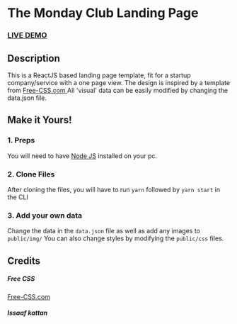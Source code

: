 # The Monday Club Landing Page

### <a href="https://themondayclublive">LIVE DEMO</a>

## Description

This is a ReactJS based landing page template, fit for a startup company/service with a one page view. The design is inspired by a template from <a href="https://www.free-css.com/assets/files/free-css-templates/preview/page234/interact/">Free-CSS.com </a>
All 'visual' data can be easily modified by changing the data.json file.

## Make it Yours!

### 1. Preps

You will need to have <a href="https://nodejs.org/">Node JS</a> installed on your pc.

### 2. Clone Files

After cloning the files, you will have to run `yarn` followed by `yarn start` in the CLI

### 3. Add your own data

Change the data in the `data.json` file as well as add any images to `public/img/`
You can also change styles by modifying the `public/css` files.

## Credits

##### Free CSS

<a href="https://www.free-css.com/assets/files/free-css-templates/preview/page234/interact/">Free-CSS.com </a>

##### Issaaf kattan
